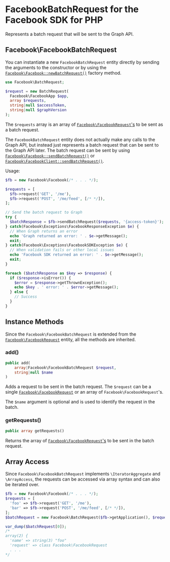 # FacebookBatchRequest for the Facebook SDK for PHP

Represents a batch request that will be sent to the Graph API.

## Facebook\FacebookBatchRequest

You can instantiate a new `FacebookBatchRequest` entity directly by sending the arguments to the constructor or
by using the [`Facebook\Facebook::newBatchRequest()`](Facebook.md#newBatchRequest) factory method.

```php
use Facebook\BatchRequest;

$request = new BatchRequest(
  Facebook\FacebookApp $app,
  array $requests,
  string|null $accessToken,
  string|null $graphVersion
);
```

The `$requests` array is an array of [`Facebook\FacebookRequest`'s](FacebookRequest.md) to be sent as a batch request.

The `FacebookBatchRequest` entity does not actually make any calls to the Graph API, but instead just represents a batch request that can be sent to the Graph API later. The batch request can be sent by using [`Facebook\Facebook::sendBatchRequest()`](Facebook.md#sendbatchrequest) or [`Facebook\FacebookClient::sendBatchRequest()`](FacebookClient.md#sendbatchrequest.md).

Usage:

```php
$fb = new Facebook\Facebook(/* . . . */);

$requests = [
  $fb->request('GET', '/me'),
  $fb->request('POST', '/me/feed', [/* */]),
];

// Send the batch request to Graph
try {
  $batchResponse = $fb->sendBatchRequest($requests, '{access-token}');
} catch(Facebook\Exceptions\FacebookResponseException $e) {
  // When Graph returns an error
  echo 'Graph returned an error: ' . $e->getMessage();
  exit;
} catch(Facebook\Exceptions\FacebookSDKException $e) {
  // When validation fails or other local issues
  echo 'Facebook SDK returned an error: ' . $e->getMessage();
  exit;
}

foreach ($batchResponse as $key => $response) {
  if ($response->isError()) {
    $error = $response->getThrownException();
    echo $key . ' error: ' . $error->getMessage();
  } else {
    // Success
  }
}
```

## Instance Methods

Since the `Facebook\FacebookBatchRequest` is extended from the [`Facebook\FacebookRequest`](FacebookRequest.md) entity, all the methods are inherited.

### add()
```php
public add(
    array|Facebook\FacebookBatchRequest $request,
    string|null $name
)
```
Adds a request to be sent in the batch request. The `$request` can be a single [`Facebook\FacebookRequest`](FacebookRequest.md) or an array of `Facebook\FacebookRequest`'s.

The `$name` argument is optional and is used to identify the request in the batch.

### getRequests()
```php
public array getRequests()
```
Returns the array of [`Facebook\FacebookRequest`'s](FacebookRequest.md) to be sent in the batch request.

## Array Access

Since `Facebook\FacebookBatchRequest` implements `\IteratorAggregate` and `\ArrayAccess`, the requests can be accessed via array syntax and can also be iterated over.

```php
$fb = new Facebook\Facebook(/* . . . */);
$requests = [
  'foo' => $fb->request('GET', '/me'),
  'bar' => $fb->request('POST', '/me/feed', [/* */]),
];
$batchRequest = new Facebook\BatchRequest($fb->getApplication(), $requests, '{access-token}');

var_dump($batchRequest[0]);
/*
array(2) {
  'name' => string(3) "foo"
  'request' => class Facebook\FacebookRequest
  . . .
*/
```
